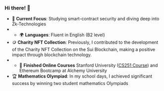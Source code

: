 ### Hi there! 👋

- 💼 **Current Focus**: Studying smart-contract security and diving deep into Zk-Technologies
- - 🌍 **Languages**: Fluent in English (B2 level)
- 🪙 **Charity NFT Collection**: Previously, I contributed to the development of the Charity NFT Collection on the Sui Blockchain, making a positive impact through blockchain technology.
- - 🥲 **Finished Online Courses** Stanford University ([CS251 Course](https://cs251.stanford.edu/syllabus.html)) and Ethereum Bootcamp at Alchemy University
- 🏆 **Mathematics Olympiad**: In my school days, I achieved significant success by winning two student mathematics Olympiads
